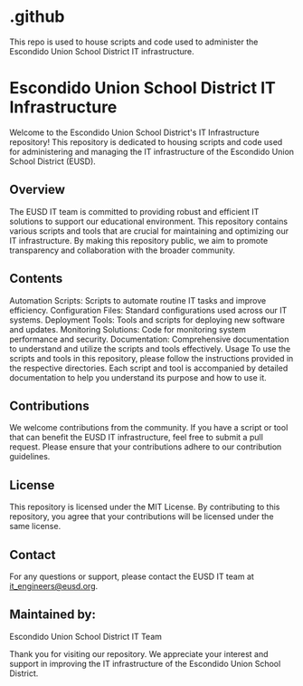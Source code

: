 # .github
This repo is used to house scripts and code used to administer the Escondido Union School District IT infrastructure.

# Escondido Union School District IT Infrastructure
Welcome to the Escondido Union School District's IT Infrastructure repository! This repository is dedicated to housing scripts and code used for administering and managing the IT infrastructure of the Escondido Union School District (EUSD).

## Overview
The EUSD IT team is committed to providing robust and efficient IT solutions to support our educational environment. This repository contains various scripts and tools that are crucial for maintaining and optimizing our IT infrastructure. By making this repository public, we aim to promote transparency and collaboration with the broader community.

## Contents
Automation Scripts: Scripts to automate routine IT tasks and improve efficiency.
Configuration Files: Standard configurations used across our IT systems.
Deployment Tools: Tools and scripts for deploying new software and updates.
Monitoring Solutions: Code for monitoring system performance and security.
Documentation: Comprehensive documentation to understand and utilize the scripts and tools effectively.
Usage
To use the scripts and tools in this repository, please follow the instructions provided in the respective directories. Each script and tool is accompanied by detailed documentation to help you understand its purpose and how to use it.

## Contributions
We welcome contributions from the community. If you have a script or tool that can benefit the EUSD IT infrastructure, feel free to submit a pull request. Please ensure that your contributions adhere to our contribution guidelines.

## License
This repository is licensed under the MIT License. By contributing to this repository, you agree that your contributions will be licensed under the same license.

## Contact
For any questions or support, please contact the EUSD IT team at it_engineers@eusd.org.

## Maintained by:
Escondido Union School District IT Team

Thank you for visiting our repository. We appreciate your interest and support in improving the IT infrastructure of the Escondido Union School District.
